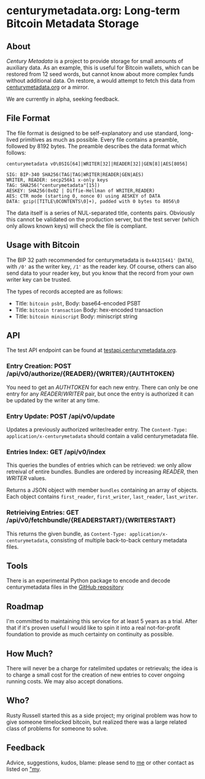 # centurymetadata.org: Long-term Bitcoin Metadata Storage

## About

*Century Metadata* is a project to provide storage for small amounts
of auxiliary data.  As an example, this is useful for Bitcoin wallets,
which can be restored from 12 seed words, but cannot know about more
complex funds without additional data.  On restore, a would attempt to
fetch this data from [centurymetadata.org](centurymetadata.org) or a mirror.

We are currently in alpha, seeking feedback.

## File Format

The file format is designed to be self-explanatory and use standard,
long-lived primitives as much as possible.  Every file contains a
preamble, followed by 8192 bytes.  The preamble describes the data
format which follows:

```
centurymetadata v0\0SIG[64]|WRITER[32]|READER[32]|GEN[8]|AES[8056]

SIG: BIP-340 SHA256(TAG|TAG|WRITER|READER|GEN|AES)
WRITER, READER: secp256k1 x-only keys
TAG: SHA256("centurymetadata"[15])
AESKEY: SHA256(0x02 | Diffie-Hellman of WRITER,READER)
AES: CTR mode (starting 0, nonce 0) using AESKEY of DATA
DATA: gzip([TITLE\0CONTENTS\0]+), padded with 0 bytes to 8056\0
```

The data itself is a series of NUL-separated title, contents pairs.
Obviously this cannot be validated on the production server, but the
test server (which only allows known keys) will check the file is
compliant.

## Usage with Bitcoin

The BIP 32 path recommended for centurymetadata is `0x44315441'`
(`DATA`), with `/0'` as the writer key,
`/1'` as the reader key.  Of course, others can also send data
to your reader key, but you know that the record from your own writer
key can be trusted. 

The types of records accepted are as follows:

* Title: `bitcoin psbt`, Body: base64-encoded PSBT
* Title: `bitcoin transaction` Body: hex-encoded transaction
* Title: `bitcoin miniscript` Body: miniscript string

## API

The test API endpoint can be found at [testapi.centurymetadata.org](testapi.centurymetadata.org).

### Entry Creation: POST /api/v0/authorize/{READER}/{WRITER}/{AUTHTOKEN}

You need to get an *AUTHTOKEN* for each new entry.  There can only be
one entry for any *READER*/*WRITER* pair, but once the entry is
authorized it can be updated by the writer at any time.

### Entry Update: POST /api/v0/update

Updates a previously authorized writer/reader entry.  The
`Content-Type: application/x-centurymetadata` should contain a valid
centurymetadata file.

### Entries Index: GET /api/v0/index

This queries the bundles of entries which can be retrieved: we only
allow retreival of entire bundles.  Bundles are ordered by increasing
*READER*, then *WRITER* values.

Returns a JSON object with member `bundles` containing an
array of objects.  Each object contains `first_reader`,
`first_writer`, `last_reader`, `last_writer`.

### Retrieiving Entries: GET /api/v0/fetchbundle/{READERSTART}/{WRITERSTART}

This returns the given bundle, as `Content-Type: application/x-centurymetadata`, consisting of multiple back-to-back
century metadata files.

## Tools

There is an experimental Python package to encode and decode
centurymetadata files in the [GitHub repository](https://github.com/rustyrussell/centurymetadata)

## Roadmap

I'm committed to maintaining this service for at least 5 years
as a trial.  After that if it's proven useful I would like to
spin it into a real not-for-profit foundation to provide as much
certainty on continuity as possible.

## How Much?

There will never be a charge for ratelimited updates or retrievals;
the idea is to charge a small cost for the creation of new entries to
cover ongoing running costs.  We may also accept donations.

## Who?

Rusty Russell started this as a side project; my original problem was
how to give someone timelocked bitcoin, but realized there was a large
related class of problems for someone to solve.

## Feedback

Advice, suggestions, kudos, blame: please send to
[me](mailto:rusty@rustcorp.com.au) or other contact as listed on 
["my](personal).

